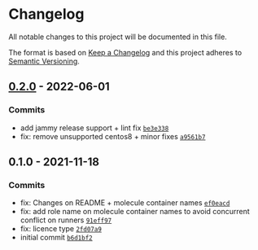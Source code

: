 # Changelog

All notable changes to this project will be documented in this file.

The format is based on [Keep a Changelog](https://keepachangelog.com/en/1.0.0/)
and this project adheres to [Semantic Versioning](https://semver.org/spec/v2.0.0.html).

## [0.2.0](https://github.com/lotusnoir/ansible-system_upgrade/compare/0.1.0...0.2.0) - 2022-06-01

### Commits

- add jammy release support + lint fix [`be3e338`](https://github.com/lotusnoir/ansible-system_upgrade/commit/be3e3385096ee2fa0b2cc9e68d0ec50cb314db5a)
- fix: remove unsupported centos8 + minor fixes [`a9561b7`](https://github.com/lotusnoir/ansible-system_upgrade/commit/a9561b7a6c1adb96b83cc0dbec945721488a1701)

## 0.1.0 - 2021-11-18

### Commits

- fix: Changes on README + molecule container names [`ef0eacd`](https://github.com/lotusnoir/ansible-system_upgrade/commit/ef0eacdff9616a9c2bb069de574d007ffc12bbbc)
- fix: add role name on molecule container names to avoid concurrent conflict on runners [`91eff97`](https://github.com/lotusnoir/ansible-system_upgrade/commit/91eff97c78e9eccbb43ff66f6580fe1ce4f02223)
- fix: licence type [`2fd07a9`](https://github.com/lotusnoir/ansible-system_upgrade/commit/2fd07a9441ca71eb5a5d1d543b137663eba554b5)
- initial commit [`b6d1bf2`](https://github.com/lotusnoir/ansible-system_upgrade/commit/b6d1bf245a1c1588999e1c0776fa174f7eea4ce5)

